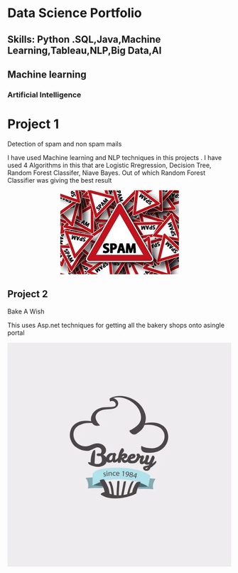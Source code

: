 
# Data Science Portfolio
Skills: Python .SQL,Java,Machine Learning,Tableau,NLP,Big Data,AI
---
## Machine learning

### Artificial Intelligence

# Project 1

Detection of spam and non spam mails

I have used Machine learning and NLP techniques in this projects . I have used 4 Algorithms in this that are Logistic Rregression, Decision Tree, Random Forest Classifer, Niave Bayes. Out of which  Random Forest  Classifier was giving the best result 

<center><img src="assets/img/spam_img.jpeg"/></center>

 
 
## Project 2

Bake A Wish 

 This uses Asp.net techniques for getting all the bakery shops onto asingle portal
 
<center><img src="assets/img/bakery logo.jpg"/></center>
